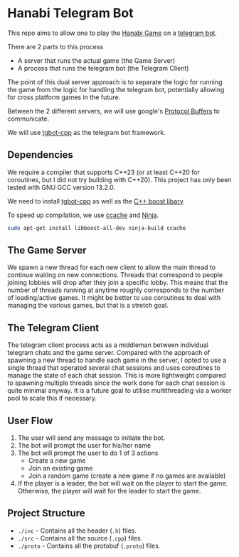 # Hanabi Telegram Bot
This repo aims to allow one to play the [Hanabi Game](https://boardgamegeek.com/boardgame/98778/hanabi) on a [telegram bot](https://core.telegram.org/bots/api). 

There are 2 parts to this process
- A server that runs the actual game (the Game Server)
- A process that runs the telegram bot (the Telegram Client)

The point of this dual server approach is to separate the logic for running the game from the logic for handling the telegram bot, potentially allowing for cross platform games in the future.

Between the 2 different servers, we will use google's [Protocol Buffers](https://protobuf.dev/) to communicate.

We will use [tgbot-cpp](https://github.com/reo7sp/tgbot-cpp) as the telegram bot framework.

## Dependencies
We require a compiler that supports C++23 (or at least C++20 for coroutines, but I did not try building with C++20). This project has only been tested with GNU GCC version 13.2.0.

We need to install [tgbot-cpp](https://github.com/reo7sp/tgbot-cpp) as well as the [C++ boost libary](https://www.boost.org/). 

To speed up compilation, we use [ccache](https://ccache.dev/) and [Ninja](https://github.com/ninja-build/ninja).
```sh
sudo apt-get install libboost-all-dev ninja-build ccache
```

## The Game Server
We spawn a new thread for each new client to allow the main thread to continue waiting on new connections. Threads that correspond to people joining lobbies will drop after they join a specific lobby. This means that the number of threads running at anytime roughly corresponds to the number of loading/active games. It might be better to use coroutines to deal with managing the various games, but that is a stretch goal.

## The Telegram Client
The telegram client process acts as a middleman between individual telegram chats and the game server. Compared with the approach of spawning a new thread to handle each game in the server, I opted to use a single thread that operated several chat sessions and uses coroutines to manage the state of each chat session. This is more lightweight compared to spawning multiple threads since the work done for each chat session is quite minimal anyway. It is a future goal to utilise multithreading via a worker pool to scale this if necessary.

## User Flow
1. The user will send any message to initiate the bot.
2. The bot will prompt the user for his/her name
3. The bot will prompt the user to do 1 of 3 actions   
    - Create a new game
    - Join an existing game
    - Join a random game (create a new game if no games are available)
4. If the player is a leader, the bot will wait on the player to start the game. Otherwise, the player will wait for the leader to start the game.

## Project Structure
- `./inc` - Contains all the header (`.h`) files.
- `./src` - Contains all the source (`.cpp`) files.
- `./proto` - Contains all the protobuf (`.proto`) files.